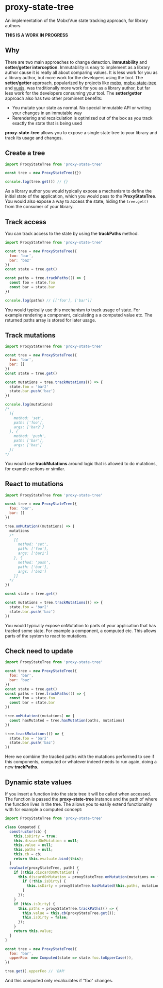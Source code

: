 # proxy-state-tree
An implementation of the Mobx/Vue state tracking approach, for library authors 

**THIS IS A WORK IN PROGRESS**

## Why
There are two main approaches to change detection. **immutability** and **setter/getter interception**. Immutability is easy to implement as a library author cause it is really all about comparing values. It is less work for you as a library author, but more work for the developers using the tool. The **setter/getter** approach, popularized by projects like [mobx](), [mobx-state-tree]() and [vuejs](), was traditionally more work for you as a library author, but far less work for the developers consuming your tool. The **setter/getter** approach also has two other prominent benefits:

- You mutate your state as normal. No special immutable API or writing your changes in an immutable way
- Rerendering and recalculation is optimized out of the box as you track exactly the state that is being used

**proxy-state-tree** allows you to expose a single state tree to your library and track its usage and changes.

## Create a tree

```js
import ProxyStateTree from 'proxy-state-tree'

const tree = new ProxyStateTree({})

console.log(tree.get()) // {}
```

As a library author you would typically expose a mechanism to define the initial state of the application, which you would pass to the **ProxyStateTree**. You would also expose a way to access the state, hiding the `tree.get()` from the consumer of your library.

## Track access

You can track access to the state by using the **trackPaths** method.

```js
import ProxyStateTree from 'proxy-state-tree'

const tree = new ProxyStateTree({
  foo: 'bar',
  bar: 'baz'
})
const state = tree.get()

const paths = tree.trackPaths(() => {
  const foo = state.foo
  const bar = state.bar
})

console.log(paths) // [['foo'], ['bar']]
```

You would typically use this mechanism to track usage of state. For example rendering a component, calculating a a computed value etc. The returned paths array is stored for later usage.

## Track mutations

```js
import ProxyStateTree from 'proxy-state-tree'

const tree = new ProxyStateTree({
  foo: 'bar',
  bar: []
})
const state = tree.get()

const mutations = tree.trackMutations(() => {
  state.foo = 'bar2'
  state.bar.push('baz')
})

console.log(mutations)
/*
  [{
    method: 'set',
    path: ['foo'],
    args: ['bar2']  
  }, {
    method: 'push',
    path: ['bar'],
    args: ['baz']
  }]
*/
```

You would use **trackMutations** around logic that is allowed to do mutations, for example actions or similar.

## React to mutations

```js
import ProxyStateTree from 'proxy-state-tree'

const tree = new ProxyStateTree({
  foo: 'bar',
  bar: []
})

tree.onMutation((mutations) => {
  mutations
  /*
    [{
      method: 'set',
      path: ['foo'],
      args: ['bar2']  
    }, {
      method: 'push',
      path: ['bar'],
      args: ['baz']
    }]
  */
})

const state = tree.get()

const mutations = tree.trackMutations(() => {
  state.foo = 'bar2'
  state.bar.push('baz')
})
```

You would typically expose onMutation to parts of your application that has tracked some state. For example a component, a computed etc. This allows parts of the system to react to mutations.

## Check need to update

```js
import ProxyStateTree from 'proxy-state-tree'

const tree = new ProxyStateTree({
  foo: 'bar',
  bar: 'baz'
})
const state = tree.get()
const paths = tree.trackPaths(() => {
  const foo = state.foo
  const bar = state.bar
})

tree.onMutation((mutations) => {
  const hasMutated = tree.hasMutation(paths, mutations)
})

tree.trackMutations(() => {
  state.foo = 'bar2'
  state.bar.push('baz')
})
```

Here we combine the tracked paths with the mutations performed to see if this components, computed or whatever indeed needs to run again, doing a new **trackPaths**.

## Dynamic state values

If you insert a function into the state tree it will be called when accessed. The function is passed the **proxy-state-tree** instance and the path of where the function lives in the tree. The allows you to easily extend functionality with for example a computed concept:

```js
import ProxyStateTree from 'proxy-state-tree'

class Computed {
  constructor(cb) {
    this.isDirty = true;
    this.discardOnMutation = null;
    this.value = null;
    this.paths = null;
    this.cb = cb;
    return this.evaluate.bind(this);
  }
  evaluate(proxyStateTree, path) {
    if (!this.discardOnMutation) {
      this.discardOnMutation = proxyStateTree.onMutation(mutations => {
        if (!this.isDirty) {
          this.isDirty = proxyStateTree.hasMutated(this.paths, mutations);
        }
      });
    }
    if (this.isDirty) {
      this.paths = proxyStateTree.trackPaths(() => {
        this.value = this.cb(proxyStateTree.get());
        this.isDirty = false;
      });
    }
    return this.value;
  }
}

const tree = new ProxyStateTree({
  foo: 'bar',
  upperFoo: new Computed(state => state.foo.toUpperCase()),
})

tree.get().upperFoo // 'BAR'
```

And this computed only recalculates if "foo" changes.